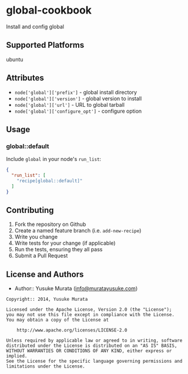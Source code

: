 # global-cookbook

Install and config global

## Supported Platforms

ubuntu

## Attributes

* `node['global']['prefix']` - global install directory
* `node['global']['version']` - global version to install
* `node['global']['url']` - URL to global tarball
* `node['global']['configure_opt']` - configure option

## Usage

### global::default

Include `global` in your node's `run_list`:

```json
{
  "run_list": [
    "recipe[global::default]"
  ]
}
```

## Contributing

1. Fork the repository on Github
2. Create a named feature branch (i.e. `add-new-recipe`)
3. Write you change
4. Write tests for your change (if applicable)
5. Run the tests, ensuring they all pass
6. Submit a Pull Request

## License and Authors

- Author:: Yusuke Murata (<info@muratayusuke.com>)

```text
Copyright:: 2014, Yusuke Murata

Licensed under the Apache License, Version 2.0 (the "License");
you may not use this file except in compliance with the License.
You may obtain a copy of the License at

    http://www.apache.org/licenses/LICENSE-2.0

Unless required by applicable law or agreed to in writing, software
distributed under the License is distributed on an "AS IS" BASIS,
WITHOUT WARRANTIES OR CONDITIONS OF ANY KIND, either express or implied.
See the License for the specific language governing permissions and
limitations under the License.
```
